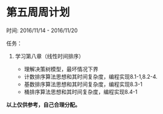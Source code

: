 # 第五周周计划

时间: 2016/11/14 - 2016/11/20

任务：

1. 学习第八章（线性时间排序）

	* 理解决策树模型，最坏情况下界
	* 计数排序算法思想和其时间复杂度，编程实现8.1-1,8.2-4.
	* 基数排序算法思想和其时间复杂度，编程实现8.3-1
	* 桶排序算法思想和其时间复杂度，编程实现8.4-1


**以上仅供参考，自己合理分配。**
